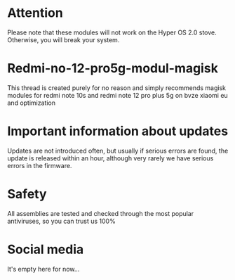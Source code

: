 # Attention
Please note that these modules will not work on the Hyper OS 2.0 stove. Otherwise, you will break your system.
# Redmi-no-12-pro5g-modul-magisk
This thread is created purely for no reason and simply recommends magisk modules for redmi note 10s and redmi note 12 pro plus 5g on bvze xiaomi eu and optimization
# Important information about updates
Updates are not introduced often, but usually if serious errors are found, the update is released within an hour, although very rarely we have serious errors in the firmware. 
# Safety 
All assemblies are tested and checked through the most popular antiviruses, so you can trust us 100%
# Social media
It's empty here for now...
